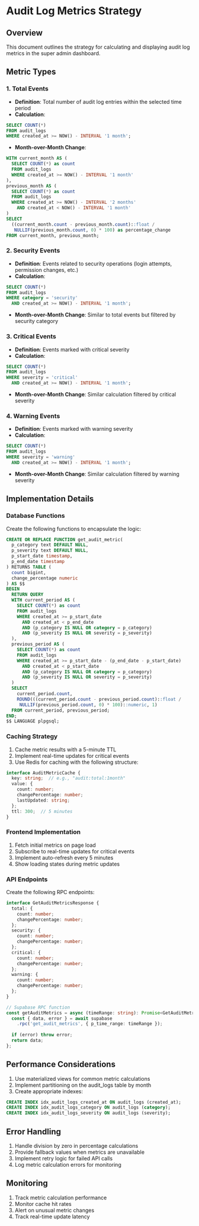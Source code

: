 # Audit Log Metrics Strategy

## Overview
This document outlines the strategy for calculating and displaying audit log metrics in the super admin dashboard.

## Metric Types

### 1. Total Events
- **Definition**: Total number of audit log entries within the selected time period
- **Calculation**:
```sql
SELECT COUNT(*) 
FROM audit_logs 
WHERE created_at >= NOW() - INTERVAL '1 month';
```
- **Month-over-Month Change**:
```sql
WITH current_month AS (
  SELECT COUNT(*) as count
  FROM audit_logs 
  WHERE created_at >= NOW() - INTERVAL '1 month'
),
previous_month AS (
  SELECT COUNT(*) as count
  FROM audit_logs 
  WHERE created_at >= NOW() - INTERVAL '2 months'
    AND created_at < NOW() - INTERVAL '1 month'
)
SELECT 
  ((current_month.count - previous_month.count)::float / 
   NULLIF(previous_month.count, 0) * 100) as percentage_change
FROM current_month, previous_month;
```

### 2. Security Events
- **Definition**: Events related to security operations (login attempts, permission changes, etc.)
- **Calculation**:
```sql
SELECT COUNT(*) 
FROM audit_logs 
WHERE category = 'security'
  AND created_at >= NOW() - INTERVAL '1 month';
```
- **Month-over-Month Change**: Similar to total events but filtered by security category

### 3. Critical Events
- **Definition**: Events marked with critical severity
- **Calculation**:
```sql
SELECT COUNT(*) 
FROM audit_logs 
WHERE severity = 'critical'
  AND created_at >= NOW() - INTERVAL '1 month';
```
- **Month-over-Month Change**: Similar calculation filtered by critical severity

### 4. Warning Events
- **Definition**: Events marked with warning severity
- **Calculation**:
```sql
SELECT COUNT(*) 
FROM audit_logs 
WHERE severity = 'warning'
  AND created_at >= NOW() - INTERVAL '1 month';
```
- **Month-over-Month Change**: Similar calculation filtered by warning severity

## Implementation Details

### Database Functions
Create the following functions to encapsulate the logic:

```sql
CREATE OR REPLACE FUNCTION get_audit_metric(
  p_category text DEFAULT NULL,
  p_severity text DEFAULT NULL,
  p_start_date timestamp,
  p_end_date timestamp
) RETURNS TABLE (
  count bigint,
  change_percentage numeric
) AS $$
BEGIN
  RETURN QUERY
  WITH current_period AS (
    SELECT COUNT(*) as count
    FROM audit_logs 
    WHERE created_at >= p_start_date
      AND created_at < p_end_date
      AND (p_category IS NULL OR category = p_category)
      AND (p_severity IS NULL OR severity = p_severity)
  ),
  previous_period AS (
    SELECT COUNT(*) as count
    FROM audit_logs 
    WHERE created_at >= p_start_date - (p_end_date - p_start_date)
      AND created_at < p_start_date
      AND (p_category IS NULL OR category = p_category)
      AND (p_severity IS NULL OR severity = p_severity)
  )
  SELECT 
    current_period.count,
    ROUND(((current_period.count - previous_period.count)::float / 
     NULLIF(previous_period.count, 0) * 100)::numeric, 1)
  FROM current_period, previous_period;
END;
$$ LANGUAGE plpgsql;
```

### Caching Strategy
1. Cache metric results with a 5-minute TTL
2. Implement real-time updates for critical events
3. Use Redis for caching with the following structure:
```typescript
interface AuditMetricCache {
  key: string;  // e.g., "audit:total:1month"
  value: {
    count: number;
    changePercentage: number;
    lastUpdated: string;
  };
  ttl: 300;  // 5 minutes
}
```

### Frontend Implementation
1. Fetch initial metrics on page load
2. Subscribe to real-time updates for critical events
3. Implement auto-refresh every 5 minutes
4. Show loading states during metric updates

### API Endpoints
Create the following RPC endpoints:
```typescript
interface GetAuditMetricsResponse {
  total: {
    count: number;
    changePercentage: number;
  };
  security: {
    count: number;
    changePercentage: number;
  };
  critical: {
    count: number;
    changePercentage: number;
  };
  warning: {
    count: number;
    changePercentage: number;
  };
}

// Supabase RPC function
const getAuditMetrics = async (timeRange: string): Promise<GetAuditMetricsResponse> => {
  const { data, error } = await supabase
    .rpc('get_audit_metrics', { p_time_range: timeRange });
  
  if (error) throw error;
  return data;
};
```

## Performance Considerations
1. Use materialized views for common metric calculations
2. Implement partitioning on the audit_logs table by month
3. Create appropriate indexes:
```sql
CREATE INDEX idx_audit_logs_created_at ON audit_logs (created_at);
CREATE INDEX idx_audit_logs_category ON audit_logs (category);
CREATE INDEX idx_audit_logs_severity ON audit_logs (severity);
```

## Error Handling
1. Handle division by zero in percentage calculations
2. Provide fallback values when metrics are unavailable
3. Implement retry logic for failed API calls
4. Log metric calculation errors for monitoring

## Monitoring
1. Track metric calculation performance
2. Monitor cache hit rates
3. Alert on unusual metric changes
4. Track real-time update latency